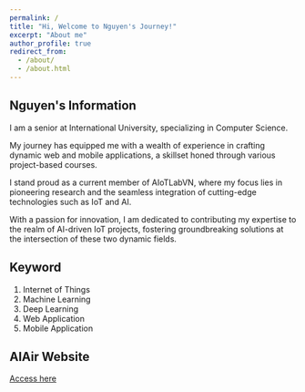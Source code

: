 ```yaml
---
permalink: /
title: "Hi, Welcome to Nguyen's Journey!"
excerpt: "About me"
author_profile: true
redirect_from: 
  - /about/
  - /about.html
---
```


Nguyen's Information
------
I am a senior at International University, specializing in Computer Science.

My journey has equipped me with a wealth of experience in crafting dynamic web and mobile applications, a skillset honed through various project-based courses.

I stand proud as a current member of AIoTLabVN, where my focus lies in pioneering research and the seamless integration of cutting-edge technologies such as IoT and AI.

With a passion for innovation, I am dedicated to contributing my expertise to the realm of AI-driven IoT projects, fostering groundbreaking solutions at the intersection of these two dynamic fields.

Keyword
------
1. Internet of Things
2. Machine Learning
3. Deep Learning
4. Web Application
5. Mobile Application

AIAir Website
------
[Access here](http://bit.ly/3uxHGpM)


